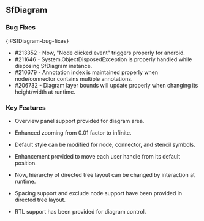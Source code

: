 ## SfDiagram

### Bug Fixes
{:#SfDiagram-bug-fixes} 

* \#213352 - Now, "Node clicked event" triggers properly for android.
* \#211646 - System.ObjectDisposedException is properly handled while disposing SfDiagram instance.
* \#210679 - Annotation index is maintained properly when node/connector contains multiple annotations.
* \#206732 - Diagram layer bounds will update properly when changing its height/width at runtime.

### Key Features

* Overview panel support provided for diagram area.

* Enhanced zooming from 0.01 factor to infinite.

* Default style can be modified for node, connector, and stencil symbols.  

* Enhancement provided to move each user handle from its default position.  

* Now, hierarchy of directed tree layout can be changed by interaction at runtime. 

* Spacing support and exclude node support have been provided in directed tree layout.

* RTL support has been provided for diagram control.